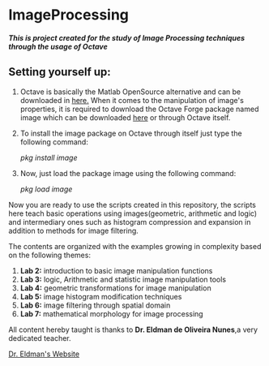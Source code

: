 <h1>ImageProcessing</h1>


<h5>This is project created for the study of Image Processing techniques through the usage 
of Octave</h5>

<h2>Setting yourself up:</h2>

<ol>
<li>
	<p>Octave is basically the Matlab OpenSource alternative and can be downloaded in <a href="https://www.gnu.org/software/octave/">here.</a> When it comes to the manipulation of image's properties, it is required to download the Octave Forge package named image which can be downloaded <a href="https://octave.sourceforge.io/packages.php">here</a> or through Octave itself. </p>
</li>

<li>
	<p>To install the image package on Octave through itself just type the following command:</p>
	<p><i>pkg install image</i></p>
</li> 

<li>
	<p>Now, just load the package image using the following command:</p>
	<p><i>pkg load image</i></p> 

</li> 
</ol>

<p>Now you are ready to use the scripts created in this repository, the scripts here teach basic operations using images(geometric, arithmetic and logic) and intermediary ones such as histogram compression and expansion in addition to methods for image filtering.</p>

<p>The contents are organized with the examples growing in complexity based on the following themes:</p>

<ol>
	<li><b>Lab 2:</b> introduction to basic image manipulation functions </li>
	<li><b>Lab 3:</b> logic, Arithmetic and statistic image manipulation tools </li>
	<li><b>Lab 4:</b> geometric transformations for image manipulation</li>
	<li><b>Lab 5:</b> image histogram modification techniques</li>
	<li><b>Lab 6:</b> image filtering through spatial domain</li>
	<li><b>Lab 7:</b> mathematical morphology for image processing </li>
</ol>

<p> All content hereby taught is thanks to <b>Dr. Eldman de Oliveira Nunes</b>,a very dedicated teacher.</p>

<a href="http://www.eldman.com.br/">Dr. Eldman's Website</a>


